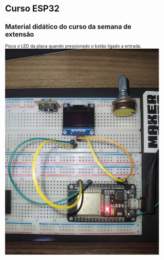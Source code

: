 # Curso ESP32
## Material didático do curso da semana de extensão

Pisca o LED da placa quando pressionado o botão ligado a entrada.
![alt text](https://github.com/jmtstorres/CursoESP32/blob/main/Projetos/06-LCDDisplay/projeto/conexao.jpeg)
